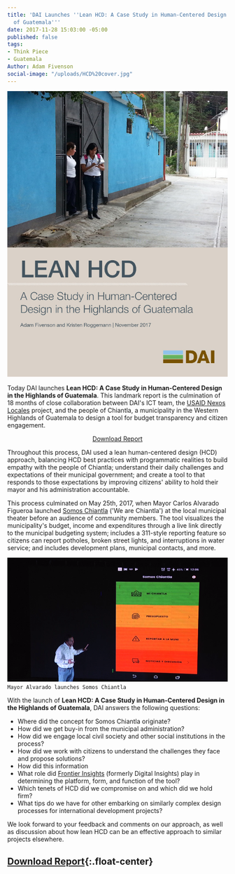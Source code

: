 ```yaml
---
title: 'DAI Launches ''Lean HCD: A Case Study in Human-Centered Design in the Highlands
  of Guatemala'''
date: 2017-11-28 15:03:00 -05:00
published: false
tags:
- Think Piece
- Guatemala
Author: Adam Fivenson
social-image: "/uploads/HCD%20cover.jpg"
---
```


![HCD cover.jpg](/uploads/HCD%20cover.jpg)

Today DAI launches **Lean HCD: A Case Study in Human-Centered Design in the Highlands of Guatemala**. This landmark report is the culmination of 18 months of close collaboration between DAI's ICT team, the [USAID Nexos Locales](https://www.dai.com/our-work/projects/guatemala-nexos-locales) project, and the people of Chiantla, a municipality in the Western Highlands of Guatemala to design a tool for budget transparency and citizen engagement. 

<p>
<a href="https://www.dai.com/HCD.pdf"><p style="text-align:center">Download Report</a>
</p>
<!--more-->

Throughout this process, DAI used a lean human-centered design (HCD) approach, balancing HCD best practices with programmatic realities to build empathy with the people of Chiantla; understand their daily challenges and expectations of their municipal government; and create a tool to that responds to those expectations by improving citizens' ability to hold their mayor and his administration accountable. 

This process culminated on May 25th, 2017, when Mayor Carlos Alvarado Figueroa launched [Somos Chiantla](http://bit.ly/Chiantla-App) ('We are Chiantla') at the local municipal theater before an audience of community members. The tool visualizes the municipality's budget, income and expenditures through a live link directly to the municipal budgeting system; includes a 311-style reporting feature so citizens can report potholes, broken street lights, and interruptions in water service; and includes development plans, municipal contacts, and more. 

![main menu.png](/uploads/main%20menu.png)
`Mayor Alvarado launches Somos Chiantla`

With the launch of **Lean HCD: A Case Study in Human-Centered Design in the Highlands of Guatemala**, DAI answers the following questions:
* Where did the concept for Somos Chiantla originate?
* How did we get buy-in from the municipal administration?
* How did we engage local civil society and other social institutions in the process?
* How did we work with citizens to understand the challenges they face and propose solutions?
* How did this information 
* What role did [Frontier Insights](https://dai-global-digital.com/tags/?tag=digital-insights) (formerly Digital Insights) play in determining the platform, form, and function of the tool? 
* Which tenets of HCD did we compromise on and which did we hold firm?
* What tips do we have for other embarking on similarly complex design processes for international development projects? 

We look forward to your feedback and comments on our approach, as well as discussion about how lean HCD can be an effective approach to similar projects elsewhere. 

## [Download Report](https://www.dai.com/HCD.pdf){:.float-center}